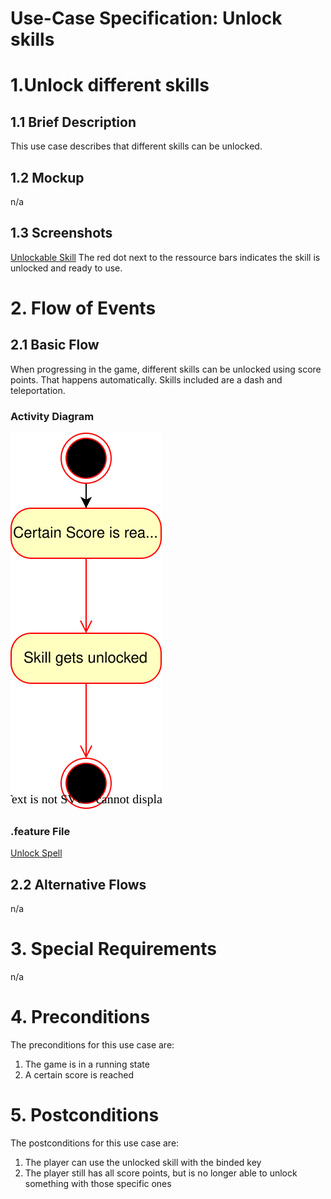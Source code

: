 # Use-Case Specification: Unlock skills

# 1.Unlock different skills

## 1.1 Brief Description
This use case describes that different skills can be unlocked.

## 1.2 Mockup
 n/a

## 1.3 Screenshots

[Unlockable Skill](../res/game/unlockable_skill.png)
The red dot next to the ressource bars indicates the skill is unlocked and ready to use.

# 2. Flow of Events

## 2.1 Basic Flow

When progressing in the game, different skills can be unlocked using score points. That happens automatically. Skills included are a dash and teleportation.

### Activity Diagram
![Activity Diagram](../res/activity_diagrams/unlock_skill.svg)

### .feature File
[Unlock Spell](../features/unlock_skill.feature)

## 2.2 Alternative Flows
n/a

# 3. Special Requirements
n/a

# 4. Preconditions
The preconditions for this use case are:
1. The game is in a running state
2. A certain score is reached

# 5. Postconditions
The postconditions for this use case are:
1. The player can use the unlocked skill with the binded key
2. The player still has all score points, but is no longer able to unlock something with those specific ones

